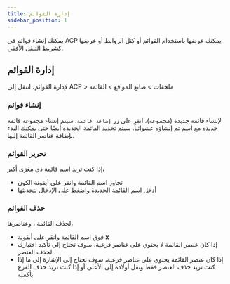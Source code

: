 ```yaml
---
title: إدارة القوائم
sidebar_position: 1
---
```


يمكنك إنشاء قوائم في ACP يمكنك عرضها باستخدام القوائم أو كتل الروابط أو عرضها كشريط التنقل الأفقي.

## إدارة القوائم

لإدارة القوائم، انتقل إلى ACP > ملحقات > صانع المواقع > القائمة

### إنشاء قوائم
لإنشاء قائمة جديدة (مجموعة)، انقر على زر `إضافة قائمة`. سيتم إنشاء مجموعة قائمة جديدة مع اسم تم إنشاؤه عشوائياً. سيتم تحديد القائمة الجديدة أيضًا حتى يمكنك البدء بإضافة عناصر القائمة إليها.

### تحرير القوائم
إذا كنت تريد اسم قائمة ذي مغزى أكبر،
* تجاوز اسم القائمة وانقر على أيقونة الكون
* أدخل اسم القائمة الجديدة واضغط على الإدخال لتحديثها

### حذف القوائم
لحذف القائمة ، وعناصرها،
* فوق اسم القائمة وانقر على أيقونة **x**
* إذا كان عنصر القائمة لا يحتوي على عناصر فرعية، سوف تحتاج إلى تأكيد اختيارك لحذف العنصر
* إذا كان عنصر القائمة يحتوي على عناصر فرعية، سوف تحتاج إلى الإشارة إلى ما إذا كنت تريد حذف العنصر فقط ونقل أولاده إلى الأعلى أو إذا كنت تريد حذف الفرع بأكمله
